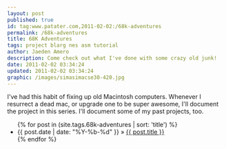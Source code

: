 ```yaml
---
layout: post
published: true
id: tag:www.patater.com,2011-02-02:/68k-adventures
permalink: /68k-adventures
title: 68K Adventures
tags: project blarg nes asm tutorial
author: Jaeden Amero
description: Come check out what I've done with some crazy old junk!
date: 2011-02-02 03:34:24
updated: 2011-02-02 03:34:24
graphic: /images/simasimacse30-420.jpg
---
```

<p>I've had this habit of fixing up old Macintosh computers. Whenever I
resurrect a dead mac, or upgrade one to be super awesome, I'll document the
project in this series. I'll document some of my past projects, too.</p>

<ul class="posts">
{% for post in (site.tags.68k-adventures | sort: 'title') %}
  <li><span>{{ post.date | date: "%Y-%b-%d" }}</span> &raquo; <a href="{{ post.url }}">{{ post.title }}</a></li>
{% endfor %}
</ul>
